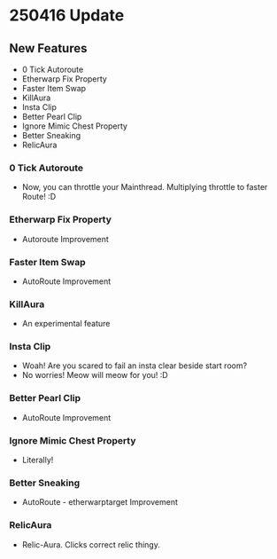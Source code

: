 # 250416 Update
## New Features
* 0 Tick Autoroute
* Etherwarp Fix Property
* Faster Item Swap
* KillAura
* Insta Clip
* Better Pearl Clip
* Ignore Mimic Chest Property
* Better Sneaking
* RelicAura

### 0 Tick Autoroute
* Now, you can throttle your Mainthread. Multiplying throttle to faster Route! :D

### Etherwarp Fix Property
* Autoroute Improvement

### Faster Item Swap
* AutoRoute Improvement

### KillAura
* An experimental feature

### Insta Clip
* Woah! Are you scared to fail an insta clear beside start room? 
* No worries! Meow will meow for you! :D

### Better Pearl Clip
* AutoRoute Improvement

### Ignore Mimic Chest Property
* Literally!

### Better Sneaking
* AutoRoute - etherwarptarget Improvement

### RelicAura
* Relic-Aura. Clicks correct relic thingy.
